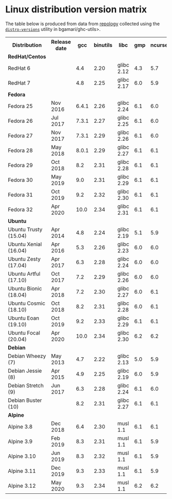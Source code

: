 # Linux distribution version matrix

The table below is produced from data from [repology](https://repology.org)
collected using the
[`distro-versions`](https://gitlab.haskell.org/bgamari/ghc-utils/-/tree/master/rel-eng%2Fdistro-versions)
utility in bgamari/ghc-utils>.

<table>
<tr>
  <th>Distribution</th>
  <th>Release date</th>
  <th>gcc</th>
  <th>binutils</th>
  <th>libc</th>
  <th>gmp</th>
  <th>ncurses</th>
  <th>tinfo</th>
  <th>Comments</th>
  <th>Has bindist?</th>
</tr>
<tr>
  <td><b>RedHat/Centos</b></td>
  <td></td>
  <td></td>
  <td></td>
  <td></td>
  <td></td>
  <td></td>
  <td></td>
  <td></td>
  <td></td>
</tr>
<tr>
  <td>RedHat 6</td>
  <td></td>
  <td>4.4</td>
  <td>2.20</td>
  <td>glibc 2.12</td>
  <td>4.3</td>
  <td>5.7</td>
  <td></td>
  <td></td>
  <td></td>
</tr>
<tr>
  <td>RedHat 7</td>
  <td></td>
  <td>4.8</td>
  <td>2.25</td>
  <td>glibc 2.17</td>
  <td>6.0</td>
  <td>5.9</td>
  <td></td>
  <td></td>
  <td></td>
 </tr>
<tr>
  <td><b>Fedora</b></td>
  <td></td>
  <td></td>
  <td></td>
  <td></td>
  <td></td>
  <td></td>
  <td></td>
  <td></td>
  <td></td>
</tr>
<tr>
  <td>Fedora 25</td>
  <td>Nov 2016</td>
  <td>6.4.1</td>
  <td>2.26</td>
  <td>glibc 2.24</td>
  <td>6.1</td>
  <td>6.0</td>
  <td></td>
  <td></td>
  <td></td>
</tr>
<tr>
  <td>Fedora 26</td>
  <td>Jul 2017</td>
  <td>7.3.1</td>
  <td>2.27</td>
  <td>glibc 2.25</td>
  <td>6.1</td>
  <td>6.0</td>
  <td></td>
  <td></td>
  <td></td>
</tr>
<tr>
  <td>Fedora 27</td>
  <td>Nov 2017</td>
  <td>7.3.1</td>
  <td>2.29</td>
  <td>glibc 2.26</td>
  <td>6.1</td>
  <td>6.0</td>
  <td>6</td>
  <td></td>
  <td>✓</td>
</tr>
<tr>
  <td>Fedora 28</td>
  <td>May 2018</td>
  <td>8.0.1</td>
  <td>2.29</td>
  <td>glibc 2.27</td>
  <td>6.1</td>
  <td>6.1</td>
  <td></td>
  <td></td>
  <td></td>
</tr>
<tr>
  <td>Fedora 29</td>
  <td>Oct 2018</td>
  <td>8.2</td>
  <td>2.31</td>
  <td>glibc 2.28</td>
  <td>6.1</td>
  <td>6.1</td>
  <td></td>
  <td></td>
  <td></td>
</tr>
<tr>
  <td>Fedora 30</td>
  <td>May 2019</td>
  <td>9.0</td>
  <td>2.31</td>
  <td>glibc 2.29</td>
  <td>6.1</td>
  <td>6.1</td>
  <td></td>
  <td></td>
  <td></td>
</tr>
<tr>
  <td>Fedora 31</td>
  <td>Oct 2019</td>
  <td>9.2</td>
  <td>2.32</td>
  <td>glibc 2.30</td>
  <td>6.1</td>
  <td>6.1</td>
  <td></td>
  <td></td>
  <td></td>
</tr>
<tr>
  <td>Fedora 32</td>
  <td>Apr 2020</td>
  <td>10.0</td>
  <td>2.34</td>
  <td>glibc 2.31</td>
  <td>6.1</td>
  <td>6.1</td>
  <td></td>
  <td></td>
  <td></td>
</tr>

<tr>
  <td><b>Ubuntu</b></td>
  <td></td>
  <td></td>
  <td></td>
  <td></td>
  <td></td>
  <td></td>
  <td></td>
  <td></td>
  <td></td>
</tr>
<tr>
  <td>Ubuntu Trusty (15.04)</td>
  <td>Apr 2014</td>
  <td>4.8</td>
  <td>2.24</td>
  <td>glibc 2.19</td>
  <td>5.1</td>
  <td>5.9</td>
  <td></td>
  <td></td>
  <td></td>
</tr>
<tr>
  <td>Ubuntu Xenial (16.04)</td>
  <td>Apr 2016</td>
  <td>5.3</td>
  <td>2.26</td>
  <td>glibc 2.23</td>
  <td>6.0</td>
  <td>6.0</td>
  <td></td>
  <td></td>
  <td></td>
</tr>
<tr>
  <td>Ubuntu Zesty (17.04)</td>
  <td>Apr 2017</td>
  <td>6.3</td>
  <td>2.28</td>
  <td>glibc 2.24</td>
  <td>6.0</td>
  <td>6.0</td>
  <td></td>
  <td></td>
  <td></td>
</tr>
<tr>
  <td>Ubuntu Artful (17.10)</td>
  <td>Oct 2017</td>
  <td>7.2</td>
  <td>2.29</td>
  <td>glibc 2.26</td>
  <td>6.0</td>
  <td>6.0</td>
  <td></td>
  <td></td>
  <td></td>
</tr>
<tr>
  <td>Ubuntu Bionic (18.04)</td>
  <td>Apr 2018</td>
  <td>7.2</td>
  <td>2.30</td>
  <td>glibc 2.27</td>
  <td>6.0</td>
  <td>6.1</td>
  <td></td>
  <td></td>
  <td></td>
</tr>
<tr>
  <td>Ubuntu Cosmic (18.10)</td>
  <td>Oct 2018</td>
  <td>8.2</td>
  <td>2.31</td>
  <td>glibc 2.28</td>
  <td>6.0</td>
  <td>6.1</td>
  <td></td>
  <td></td>
  <td></td>
</tr>
<tr>
  <td>Ubuntu Eoan (19.10)</td>
  <td>Oct 2019</td>
  <td>9.2</td>
  <td>2.33</td>
  <td>glibc 2.29</td>
  <td>6.1</td>
  <td>6.1</td>
  <td></td>
  <td></td>
  <td></td>
</tr>
<tr>
  <td>Ubuntu Focal (20.04)</td>
  <td>Apr 2020</td>
  <td>10.0</td>
  <td>2.34</td>
  <td>glibc 2.30</td>
  <td>6.2</td>
  <td>6.2</td>
  <td></td>
  <td></td>
  <td></td>
</tr>

<tr>
  <td><b>Debian</b></td>
  <td></td>
  <td></td>
  <td></td>
  <td></td>
  <td></td>
  <td></td>
  <td></td>
  <td></td>
  <td></td>
</tr>
<tr>
  <td>Debian Wheezy (7)</td>
  <td>May 2013</td>
  <td>4.7</td>
  <td>2.22</td>
  <td>glibc 2.13</td>
  <td>5.0</td>
  <td>5.9</td>
  <td></td>
  <td></td>
  <td></td>
</tr>
<tr>
  <td>Debian Jessie (8)</td>
  <td>Apr 2015</td>
  <td>4.9</td>
  <td>2.25</td>
  <td>glibc 2.19</td>
  <td>6.0</td>
  <td>5.9</td>
  <td></td>
  <td></td>
  <td>✓</td>
</tr>
<tr>
  <td>Debian Stretch (9)</td>
  <td>Jun 2017</td>
  <td>6.3</td>
  <td>2.28</td>
  <td>glibc 2.24</td>
  <td>6.1</td>
  <td>6.0</td>
  <td>5</td>
  <td></td>
  <td>✓</td>
</tr>
<tr>
  <td>Debian Buster (10)</td>
  <td></td>
  <td>8.2</td>
  <td>2.31</td>
  <td>glibc 2.27</td>
  <td>6.1</td>
  <td>6.1</td>
  <td></td>
  <td></td>
  <td></td>
</tr>

<tr>
  <td><b>Alpine</b></td>
  <td></td>
  <td></td>
  <td></td>
  <td></td>
  <td></td>
  <td></td>
  <td></td>
  <td></td>
  <td></td>
</tr>
<tr>
  <td>Alpine 3.8</td>
  <td>Dec 2018</td>
  <td>6.4</td>
  <td>2.30</td>
  <td>musl 1.1</td>
  <td>6.1</td>
  <td>6.1</td>
  <td></td>
  <td></td>
  <td></td>
</tr>
<tr>
  <td>Alpine 3.9</td>
  <td>Feb 2019</td>
  <td>8.3</td>
  <td>2.31</td>
  <td>musl 1.1</td>
  <td>6.1</td>
  <td>5.9</td>
  <td></td>
  <td></td>
  <td></td>
</tr>
<tr>
  <td>Alpine 3.10</td>
  <td>Jun 2019</td>
  <td>8.3</td>
  <td>2.32</td>
  <td>musl 1.1</td>
  <td>6.1</td>
  <td>5.9</td>
  <td></td>
  <td></td>
  <td></td>
</tr>
<tr>
  <td>Alpine 3.11</td>
  <td>Dec 2019</td>
  <td>9.3</td>
  <td>2.33</td>
  <td>musl 1.1</td>
  <td>6.1</td>
  <td>5.9</td>
  <td></td>
  <td></td>
  <td></td>
</tr>
<tr>
  <td>Alpine 3.12</td>
  <td>May 2020</td>
  <td>9.3</td>
  <td>2.34</td>
  <td>musl 1.1</td>
  <td>6.2</td>
  <td>6.2</td>
  <td></td>
  <td></td>
  <td></td>
</tr>

</table>
